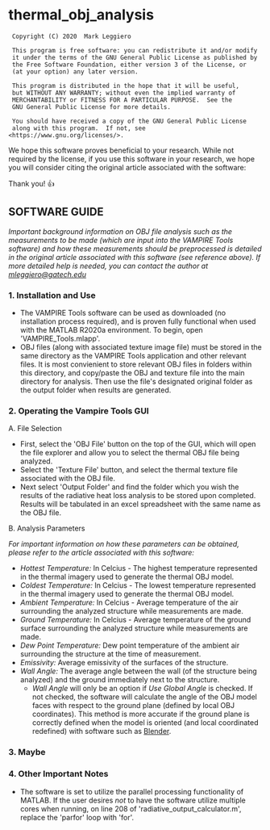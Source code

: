 # thermal_obj_analysis
     Copyright (C) 2020  Mark Leggiero
 
     This program is free software: you can redistribute it and/or modify
     it under the terms of the GNU General Public License as published by
     the Free Software Foundation, either version 3 of the License, or
     (at your option) any later version.
 
     This program is distributed in the hope that it will be useful,
     but WITHOUT ANY WARRANTY; without even the implied warranty of
     MERCHANTABILITY or FITNESS FOR A PARTICULAR PURPOSE.  See the
     GNU General Public License for more details.
 
     You should have received a copy of the GNU General Public License
     along with this program.  If not, see <https://www.gnu.org/licenses/>.
     

We hope this software proves beneficial to your research. While not required by the license, if you use this software in your research, we hope you will consider citing the original article associated with the software:

<Include full reference to article here>

   Thank you!          :+1:

## **SOFTWARE GUIDE**

*Important background information on OBJ file analysis such as the measurements to be made (which are input into the VAMPIRE Tools software) and how these measurements should be preprocessed is detailed in the original article associated with this software (see reference above). If more detailed help is needed, you can contact the author at mleggiero@gatech.edu*

### **1. Installation and Use**

- The VAMPIRE Tools software can be used as downloaded (no installation process required), and is proven fully functional when used with the MATLAB R2020a environment. To begin, open 'VAMPIRE_Tools.mlapp'.
- OBJ files (along with associated texture image file) must be stored in the same directory as the VAMPIRE Tools application and other relevant files. It is most convienient to store relevant OBJ files in folders within this directory, and copy/paste the OBJ and texture file into the main directory for analysis. Then use the file's designated original folder as the output folder when results are generated.
 
### **2. Operating the Vampire Tools GUI**

A. File Selection
- First, select the 'OBJ File' button on the top of the GUI, which will open the file explorer and allow you to select the thermal OBJ file being analyzed.
- Select the 'Texture File' button, and select the thermal texture file associated with the OBJ file.
- Next select 'Output Folder' and find the folder which you wish the results of the radiative heat loss analysis to be stored upon completed. Results will be tabulated in an excel spreadsheet with the same name as the OBJ file.

B. Analysis Parameters

*For important information on how these parameters can be obtained, please refer to the article associated with this software: <Include full reference to article here>*
     
- *Hottest Temperature:* In Celcius - The highest temperature represented in the thermal imagery used to generate the thermal OBJ model.
- *Coldest Temperature:* In Celcius - The lowest temperature represented in the thermal imagery used to generate the thermal OBJ model.
- *Ambient Temperature:* In Celcius - Average temperature of the air surrounding the analyzed structure while measurements are made.
- *Ground Temperature:* In Celcius - Average temperature of the ground surface surrounding the analyzed structure while measurements are made.
- *Dew Point Temperature:* Dew point temperature of the ambient air surrounding the structure at the time of measurement.
- *Emissivity:* Average emissivity of the surfaces of the structure.
- *Wall Angle:* The average angle between the wall (of the structure being analyzed) and the ground immediately next to the structure.
     - *Wall Angle* will only be an option if *Use Global Angle* is checked. If not checked, the software will calculate the angle of the OBJ model faces with respect to the ground plane (defined by local OBJ coordinates). This method is more accurate if the ground plane is correctly defined when the model is oriented (and local coordinated redefined) with software such as [Blender](https://www.blender.org/).

### **3. Maybe**

### **4. Other Important Notes**

- The software is set to utilize the parallel processing functionality of MATLAB. If the user desires _not_ to have the software utilize multiple cores when running, on line 208 of 'radiative_output_calculator.m', replace the 'parfor' loop with 'for'.
